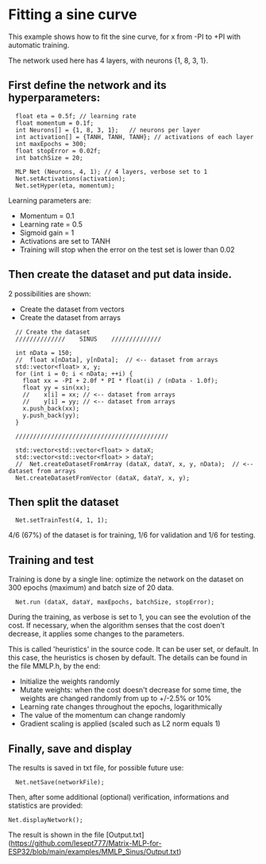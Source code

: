 # Fitting a sine curve
This example shows how to fit the sine curve, for x from -PI to +PI with automatic training.

The network used here has 4 layers, with neurons {1, 8, 3, 1}. 

## First define the network  and its hyperparameters:
```
  float eta = 0.5f; // learning rate
  float momentum = 0.1f;
  int Neurons[] = {1, 8, 3, 1};   // neurons per layer
  int activation[] = {TANH, TANH, TANH}; // activations of each layer
  int maxEpochs = 300;
  float stopError = 0.02f;
  int batchSize = 20;

  MLP Net (Neurons, 4, 1); // 4 layers, verbose set to 1
  Net.setActivations(activation);
  Net.setHyper(eta, momentum);

```

Learning parameters are:
* Momentum = 0.1
* Learning rate = 0.5
* Sigmoid gain = 1
* Activations are set to TANH
* Training will stop when the error on the test set is lower than 0.02

## Then create the dataset and put data inside. 
2 possibilities are shown:
* Create the dataset from vectors
* Create the dataset from arrays

```
  // Create the dataset
  //////////////    SINUS    //////////////

  int nData = 150;
  //  float x[nData], y[nData];  // <-- dataset from arrays
  std::vector<float> x, y;
  for (int i = 0; i < nData; ++i) {
    float xx = -PI + 2.0f * PI * float(i) / (nData - 1.0f);
    float yy = sin(xx);
    //    x[i] = xx; // <-- dataset from arrays
    //    y[i] = yy; // <-- dataset from arrays
    x.push_back(xx);
    y.push_back(yy);
  }

  ///////////////////////////////////////////
  
  std::vector<std::vector<float> > dataX;
  std::vector<std::vector<float> > dataY;
  //  Net.createDatasetFromArray (dataX, dataY, x, y, nData);  // <-- dataset from arrays
  Net.createDatasetFromVector (dataX, dataY, x, y);
```

## Then split the dataset
```
  Net.setTrainTest(4, 1, 1);
```
4/6 (67%) of the dataset is for training, 1/6 for validation and 1/6 for testing.

## Training and test
Training is done by a single line: optimize the network on the dataset on 300 epochs (maximum) and batch size of 20 data.
```
  Net.run (dataX, dataY, maxEpochs, batchSize, stopError);
```
During the training, as verbose is set to 1, you can see the evolution of the cost. If necessary, when the algorithm senses that the cost doen't decrease, it applies some changes to the parameters. 

This is called 'heuristics' in the source code. It can be user set, or default. In this case, the heuristics is chosen by default. The details can be found in the file MMLP.h, by the end:
* Initialize the weights randomly
* Mutate weights: when the cost doesn't decrease for some time, the weights are changed randomly from up to +/-2.5% or 10%
* Learning rate changes throughout the epochs, logarithmically
* The value of the momentum can change randomly
* Gradient scaling is applied (scaled such as L2 norm equals 1)

## Finally, save and display
The results is saved in txt file, for possible future use:
```
  Net.netSave(networkFile);
```
Then, after some additional (optional) verification, informations and statistics are provided:
```
Net.displayNetwork();
```

The result is shown in the file [Output.txt] (https://github.com/lesept777/Matrix-MLP-for-ESP32/blob/main/examples/MMLP_Sinus/Output.txt)

